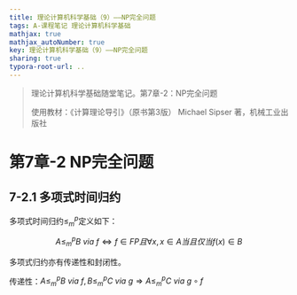 ```yaml
---
title: 理论计算机科学基础（9）——NP完全问题
tags: A-课程笔记 理论计算机科学基础
mathjax: true
mathjax_autoNumber: true
key: 理论计算机科学基础（9）——NP完全问题
sharing: true
typora-root-url: ..
---
```


> 理论计算机科学基础随堂笔记。第7章-2：NP完全问题
> 
> 使用教材：《计算理论导引》（原书第3版）  Michael Sipser 著，机械工业出版社

<!--more-->

# 第7章-2 NP完全问题

## 7-2.1 多项式时间归约

多项式时间归约$\leq_m^p$定义如下：

$$
A\leq_m^p B\ via\ f\Leftrightarrow f\in FP且\forall x, x\in A当且仅当 f(x)\in B
$$

多项式归约亦有传递性和封闭性。

传递性：$A\leq_m^p B\ via\ f, B\leq_m^p C\ via\ g\Rightarrow A\leq_m^p C\ via\ g\circ f$